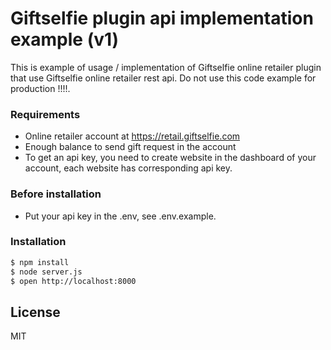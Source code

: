 # Giftselfie plugin api implementation example (v1)

This is example of usage / implementation of Giftselfie online retailer plugin that use Giftselfie online retailer rest api. Do not use this code example for production !!!!.

### Requirements
- Online retailer account at https://retail.giftselfie.com
- Enough balance to send gift request in the account
- To get an api key, you need to create website in the dashboard of your account, each website has corresponding api key.

### Before installation
- Put your api key in the .env, see .env.example.

### Installation

```sh
$ npm install 
$ node server.js
$ open http://localhost:8000
```

License
----
MIT
